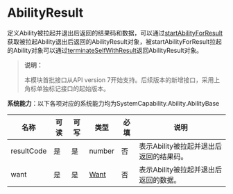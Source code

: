 # AbilityResult

定义Ability被拉起并退出后返回的结果码和数据，可以通过[startAbilityForResult](js-apis-ability-context.md#abilitycontextstartabilityforresult)获取被拉起Ability退出后返回的AbilityResult对象，被startAbilityForResult拉起的Ability对象可以通过[terminateSelfWithResult](js-apis-ability-context.md#abilitycontextterminateselfwithresult)返回AbilityResult对象。

> **说明：**
>
> 本模块首批接口从API version 7开始支持。后续版本的新增接口，采用上角标单独标记接口的起始版本。

**系统能力**：以下各项对应的系统能力均为SystemCapability.Ability.AbilityBase

| 名称        | 可读    | 可写     | 类型                 | 必填 | 说明                                                         |
| ----------- | -------- |-------- | -------------------- | ---- | ------------------------------------------------------------ |
| resultCode    | 是    | 是      | number               | 否   | 表示Ability被拉起并退出后返回的结果码。                                |
| want   | 是    | 是      | [Want](./js-apis-app-ability-want.md)               | 否   | 表示Ability被拉起并退出后返回的数据。 |

